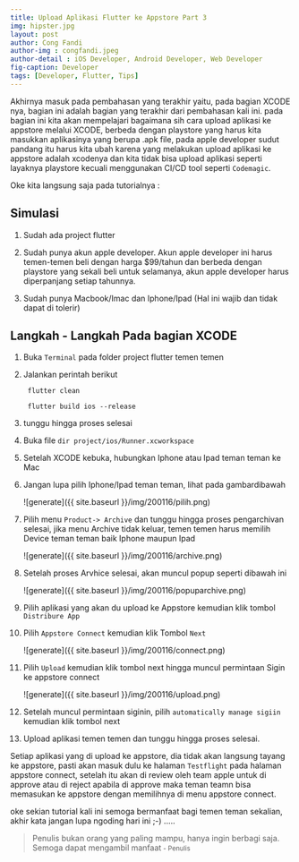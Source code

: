 ```yaml
---
title: Upload Aplikasi Flutter ke Appstore Part 3
img: hipster.jpg
layout: post
author: Cong Fandi
author-img : congfandi.jpeg
author-detail : iOS Developer, Android Developer, Web Developer
fig-caption: Developer
tags: [Developer, Flutter, Tips]
---
```


Akhirnya masuk pada pembahasan yang terakhir yaitu, pada bagian XCODE nya, bagian ini adalah bagian yang terakhir dari pembahasan kali ini. pada bagian ini kita akan mempelajari bagaimana sih cara upload aplikasi ke appstore melalui XCODE, berbeda dengan playstore yang harus kita masukkan aplikasinya yang berupa .apk file, pada apple developer sudut pandang itu harus kita ubah karena yang melakukan upload aplikasi ke appstore adalah xcodenya dan kita tidak bisa upload aplikasi seperti layaknya playstore kecuali menggunakan CI/CD tool seperti `Codemagic`.
<!--more-->

Oke kita langsung saja pada tutorialnya :

## Simulasi ##

1. Sudah ada project flutter
   
2. Sudah punya akun apple developer. Akun apple developer ini harus temen-temen beli dengan harga $99/tahun dan berbeda dengan playstore yang sekali beli untuk selamanya, akun apple developer harus diperpanjang setiap tahunnya.

3. Sudah punya Macbook/Imac dan Iphone/Ipad (Hal ini wajib dan tidak dapat di tolerir)

## Langkah - Langkah Pada bagian XCODE ##

1. Buka `Terminal` pada folder project flutter temen temen

2. Jalankan perintah berikut
    
        flutter clean

        flutter build ios --release

3. tunggu hingga proses selesai

4. Buka file `dir project/ios/Runner.xcworkspace`

6. Setelah XCODE kebuka, hubungkan Iphone atau Ipad teman teman ke Mac

7. Jangan lupa pilih Iphone/Ipad teman teman, lihat pada gambardibawah
    
    ![generate]({{ site.baseurl }}/img/200116/pilih.png)

8. Pilih menu `Product-> Archive` dan tunggu hingga proses pengarchivan selesai, jika menu Archive tidak keluar, temen temen harus memilih Device teman teman baik Iphone maupun Ipad

    ![generate]({{ site.baseurl }}/img/200116/archive.png)

9. Setelah proses Arvhice selesai, akan muncul popup seperti dibawah ini

    ![generate]({{ site.baseurl }}/img/200116/popuparchive.png) 
    
10. Pilih  aplikasi yang akan du upload ke Appstore kemudian klik tombol `Distribure App`

11. Pilih `Appstore Connect` kemudian klik Tombol `Next` 

    ![generate]({{ site.baseurl }}/img/200116/connect.png) 

12. Pilih `Upload` kemudian klik tombol next hingga muncul permintaan Sigin ke appstore connect
    
    ![generate]({{ site.baseurl }}/img/200116/upload.png) 

13. Setelah muncul permintaan siginin, pilih `automatically manage sigiin` kemudian klik tombol next

14. Upload aplikasi temen temen dan tunggu hingga proses selesai.


Setiap aplikasi yang di upload ke appstore, dia tidak akan langsung tayang ke appstore, pasti akan masuk dulu ke halaman `Testflight` pada halaman appstore connect, setelah itu akan di review oleh team apple untuk di approve atau di reject apabila di approve maka teman teamn bisa memasukan ke appstore dengan memilihnya di menu appstore connect.

oke sekian tutorial kali ini semoga bermanfaat bagi temen teman sekalian, akhir kata jangan lupa ngoding hari ini ;-) .....



>Penulis bukan orang yang paling mampu, hanya ingin berbagi saja. Semoga dapat mengambil manfaat<small> - Penulis</small>


